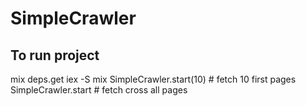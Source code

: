 # SimpleCrawler

## To run project
mix deps.get
iex -S mix 
SimpleCrawler.start(10)  # fetch 10 first pages
SimpleCrawler.start      # fetch cross all pages

